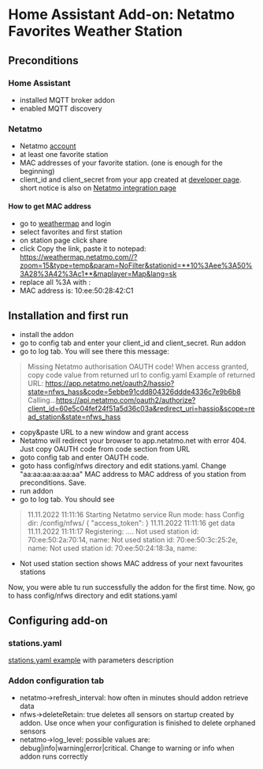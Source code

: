 # Home Assistant Add-on: Netatmo Favorites Weather Station

## Preconditions

### Home Assistant
 - installed MQTT broker addon
 - enabled MQTT discovery

### Netatmo
- Netatmo [account](https://auth.netatmo.com/access/checklogin)
- at least one favorite station
- MAC addresses of your favorite station. (one is enough for the beginning)
- client_id and client_secret from your app created at [developer page](https://dev.netatmo.com/).
short notice is also on [Netatmo integration page](https://www.home-assistant.io/integrations/netatmo/)

#### How to get MAC address
 - go to [weathermap](https://weathermap.netatmo.com) and login
 - select favorites and first station
 - on station page click share
 - click Copy the link, paste it to notepad:
https://weathermap.netatmo.com//?zoom=15&type=temp&param=NoFilter&stationid=**10%3Aee%3A50%3A28%3A42%3Ac1**&maplayer=Map&lang=sk
 - replace all %3A with :
 - MAC address is:  10:ee:50:28:42:C1

## Installation and first run

 - install the addon
 - go to config tab and enter your client_id and client_secret. Run addon
 - go to log tab. You will see there this message:
 >Missing Netatmo authorisation OAUTH code!
When access granted, copy code value from returned url to config.yaml
Example of returned URL: https://app.netatmo.net/oauth2/hassio?state=nfws_hass&code=5ebbe91cdd804326ddde4336c7e9b6b8
Calling...https://api.netatmo.com/oauth2/authorize?client_id=60e5c04fef24f51a5d36c03a&redirect_uri=hassio&scope=read_station&state=nfws_hass
- copy&paste URL to a new window and grant access
- Netatmo will redirect your browser to app.netatmo.net with error 404. Just copy OAUTH code from code section from URL 
- goto config tab and enter OAUTH code. 
- goto hass config/nfws directory and edit stations.yaml. Change "aa:aa:aa:aa:aa:aa" MAC address to MAC address of you station from preconditions. Save. 
- run addon
- go to log tab. You should see
>11.11.2022 11:11:16 Starting Netatmo service
Run mode: hass
Config dir: /config/nfws/
{
    "access_token": 
}
11.11.2022 11:11:16 get data
11.11.2022 11:11:17 Registering: ....
Not used station id: 70:ee:50:2a:70:14, name: 
Not used station id: 70:ee:50:3c:25:2e, name: 
Not used station id: 70:ee:50:24:18:3a, name: 

- Not used station section shows MAC address of your next favourites stations

Now, you were able tu run successfully the addon for the first time. Now, go to hass config/nfws directory and edit stations.yaml

## Configuring add-on
### stations.yaml
[stations.yaml example](https://github.com/GiZMoSK1221/hass-addons/blob/main/nfws/help/stations_example.yaml) with parameters description

### Addon configuration tab
- netatmo->refresh_interval: how often in minutes should addon retrieve data
-   nfws->deleteRetain: true deletes all sensors on startup created by addon. Use once when your configuration is finished to delete orphaned sensors     
-  netatmo->log_level: possible values are: debug|info|warning|error|critical. Change to warning or info when addon runs correctly
 
